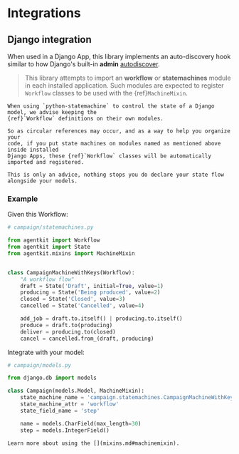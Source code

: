 
# Integrations

## Django integration

When used in a Django App, this library implements an auto-discovery hook similar to how Django's
built-in **admin** [autodiscover](https://docs.djangoproject.com/en/dev/ref/contrib/admin/#django.contrib.admin.autodiscover).

> This library attempts to import an **workflow** or **statemachines** module in each installed
> application. Such modules are expected to register `Workflow` classes to be used with
> the {ref}`MachineMixin`.


```{hint}
When using `python-statemachine` to control the state of a Django model, we advise keeping the
{ref}`Workflow` definitions on their own modules.

So as circular references may occur, and as a way to help you organize your
code, if you put state machines on modules named as mentioned above inside installed
Django Apps, these {ref}`Workflow` classes will be automatically
imported and registered.

This is only an advice, nothing stops you do declare your state flow alongside your models.
```


### Example

Given this Workflow:

```py
# campaign/statemachines.py

from agentkit import Workflow
from agentkit import State
from agentkit.mixins import MachineMixin


class CampaignMachineWithKeys(Workflow):
    "A workflow flow"
    draft = State('Draft', initial=True, value=1)
    producing = State('Being produced', value=2)
    closed = State('Closed', value=3)
    cancelled = State('Cancelled', value=4)

    add_job = draft.to.itself() | producing.to.itself()
    produce = draft.to(producing)
    deliver = producing.to(closed)
    cancel = cancelled.from_(draft, producing)
```

Integrate with your model:

```py
# campaign/models.py

from django.db import models

class Campaign(models.Model, MachineMixin):
    state_machine_name = 'campaign.statemachines.CampaignMachineWithKeys'
    state_machine_attr = 'workflow'
    state_field_name = 'step'

    name = models.CharField(max_length=30)
    step = models.IntegerField()
```


```{seealso}
Learn more about using the [](mixins.md#machinemixin).
```
